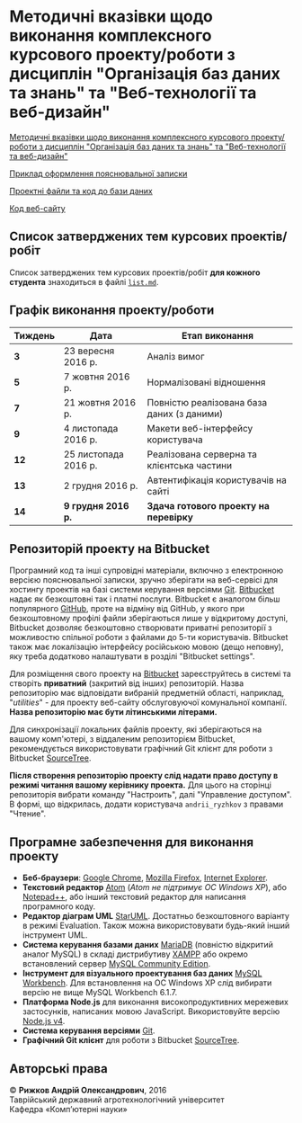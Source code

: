 # Методичні вказівки щодо виконання комплексного курсового проекту/роботи з дисциплін "Організація баз даних та знань" та "Веб-технології та веб-дизайн"

[Методичні вказівки щодо виконання комплексного курсового проекту/роботи з дисциплін "Організація баз даних та знань" та "Веб-технології та веб-дизайн"](guidelines/)

[Приклад оформлення пояснювальної записки](thesis/)

[Проектні файли та код до бази даних](db/)

[Код веб-сайту](app/)

## Список затверджених тем курсових проектів/робіт

Список затверджених тем курсових проектів/робіт **для кожного студента** знаходиться в файлі [`list.md`](guidelines/list.md).

## Графік виконання проекту/роботи

Тиждень | Дата                 | Етап виконання
--------|----------------------|---------------
**3**   | 23 вересня 2016 р.   | Аналіз вимог
**5**   | 7 жовтня 2016 р.     | Нормалізовані відношення
**7**   | 21 жовтня 2016 р.    | Повністю реалізована база даних (з даними)
**9**   | 4 листопада 2016 р.  | Макети веб-інтерфейсу користувача
**12**  | 25 листопада 2016 р. | Реалізована серверна та клієнтська частини
**13**  | 2 грудня 2016 р.     | Автентифікація користувачів на сайті
**14**  | **9 грудня 2016 р.**     | **Здача готового проекту на перевірку**

## Репозиторій проекту на Bitbucket

Програмний код та інші супровідні матеріали, включно з електронною версією пояснювальної записки, зручно зберігати на веб-сервісі для хостингу проектів на базі системи керування версіями [Git](https://git-scm.com/). [Bitbucket](https://bitbucket.org/) надає як безкоштовні так і платні послуги. Bitbucket є аналогом більш популярного [GitHub](https://github.com/), проте на відміну від GitHub, у якого при безкоштовному профілі файли зберігаються лише у відкритому доступі, Bitbucket дозволяє безкоштовно створювати приватні репозиторії з можливостю спільної роботи з файлами до 5-ти користувачів. Bitbucket також має локалізацію інтерфейсу російською мовою (дещо неповну), яку треба додатково налаштувати в розділі "Bitbucket settings".

Для розміщення свого проекту на [Bitbucket](https://bitbucket.org/) зареєструйтесь в системі та створіть **приватний** (закритий від інших) репозиторій. Назва репозиторію має відповідати вибраній предметній області, наприклад, "*utilities*" - для проекту веб-сайту обслуговуючої комунальної компанії. **Назва репозиторію має бути літинськими літерами.**

Для синхронізації локальних файлів проекту, які зберігаються на вашому комп'ютері, з віддаленим репозиторієм Bitbucket, рекомендується використовувати графічний Git клієнт для роботи з Bitbucket [SourceTree](https://www.sourcetreeapp.com/).

**Після створення репозиторію проекту слід надати право доступу в режимі читання вашому керівнику проекта.** Для цього на сторінці репозиторія вибрати команду "Настроить", далі "Управление доступом". В формі, що відкрилась, додати користувача `andrii_ryzhkov` з правами "Чтение".

##  Програмне забезпечення для виконання проекту

- **Беб-браузери**: [Google Chrome](https://www.google.com/intl/uk/chrome/browser/desktop/index.html), [Mozilla Firefox](https://www.mozilla.org/uk/firefox/new/), [Internet Explorer](https://www.microsoft.com/uk-ua/download/internet-explorer.aspx).
- **Текстовий редактор** [Atom](https://atom.io/) (*Atom не підтримує ОС Windows XP*), або [Notepad++](https://notepad-plus-plus.org/), або інший текстовий редактор для написання програмного коду.
- **Редактор діаграм UML** [StarUML](http://staruml.io/). Достатньо безкоштовного варіанту в режимі Evaluation. Також можна використовувати будь-який інший інструмент UML.
- **Система керування базами даних** [MariaDB](https://mariadb.org/) (повністю відкритий аналог MySQL) в складі дистрибутиву [XAMPP](https://www.apachefriends.org/ru/index.html) або окремо встановлений сервер [MySQL Community Edition](https://www.mysql.com/products/community/).
- **Інструмент для візуального проектування баз даних** [MySQL Workbench](https://www.mysql.com/products/workbench/). Для встановлення на ОС Windows XP слід вибирати версію не вище MySQL Workbench 6.1.7.
- **Платформа Node.js** для виконання високопродуктивних мережевих застосунків, написаних мовою JavaScript. Використовуйте версію [Node.js v4](https://nodejs.org/).
- **Cистема керування версіями** [Git](https://git-scm.com/).
- **Графічний Git клієнт** для роботи з Bitbucket [SourceTree](https://www.sourcetreeapp.com/).

## Авторські права

© **Рижков Андрій Олександрович**, 2016<br/>
Таврійський державний агротехнологічний університет<br/>
Кафедра «Комп’ютерні науки»
